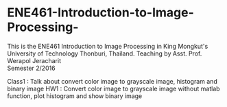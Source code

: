 # ENE461-Introduction-to-Image-Processing-

This is the ENE461 Introduction to Image Processing in King Mongkut's University of Technology Thonburi, Thailand.
Teaching by Asst. Prof. Werapol Jeracharit                                                                    
Semester 2/2016

Class1 : Talk about convert color image to grayscale image, histogram and binary image
HW1 : Convert color image to grayscale image without matlab function, plot histogram and show binary image

